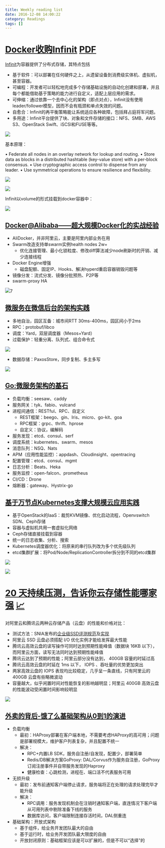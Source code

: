 ```yaml
---
title: Weekly reading list
date: 2016-12-08 14:00:22
category: Readings
tags: []
---
```


# [Docker收购Infinit](https://blog.docker.com/2016/12/docker-acquires-infinit/) [PDF](/assets/infinit.pdf)

[Infinit](https://infinit.sh/)为容器提供了分布式存储，其特点包括

- 基于软件：可以部署在任何硬件之上，从遗留设备到消费级实体机、虚拟机，甚至容器。
- 可编程：开发者可以轻松地完成多个存储基础设施的自动化创建和部署，并且每个都能借助基于策略的能力进行自定义，适配上层应用的需求。
- 可伸缩：通过依靠一个去中心化的架构（即点对点），Infinit没有使用leader/follower模型，因而不会有瓶颈和单点失效的问题。
- 自愈合：Infinit的再平衡策略能让系统适应各种故障，包括拜占庭将军问题。
- 多用途：Infinit平台提供了块、对象和文件存储的接口：NFS、SMB、AWS S3、OpenStack Swift、iSCSI和FUSE等等。

![](/images/14811775178610.png)

基本原理：

• Federate all nodes in an overlay network for lookup and routing.
• Store data as blocks in a distributed hashtable (key-value store) with a per-block consensus.
• Use cryptographic access control to dispense from any leader.
• Use symmetrical operations to ensure resilience and flexibility.

![](/images/14811780770073.jpg)

![](/images/14811782445452.jpg)

Infinit以volume的形式挂载到docker容器中：

![](/images/14811779192673.jpg)

## [Docker@Alibaba——超大规模Docker化的实战经验](https://yq.aliyun.com/articles/64256)

* AliDocker，并非阿里云，主要是阿里内部业务在用
* Swarm改造支持单swarm实例health nodes 2w+
    * 优化连接管理、最小化锁粒度、修改diff算法减少node刷新时的开销、减少连接线程
* Docker Engine增强
    * 磁盘配额、固定IP、Hooks、解决hyperd重启容器销毁问题等
* 镜像分发：流式分发、镜像分批预热、P2P等
* swarm-proxy HA

![](/images/14811788194621.jpg)7

## [微服务在微信后台的架构实践](http://ppt.geekbang.org/slide/show/607)

- 多地自治，园区互备：城市间RTT 30ms-400ms，园区间小于2ms
- RPC：protobuf/libco
- 调度：Yard，双层调度器（Mesos+Yard）
- 过载保护：轻重分离、队列式、组合命令式

![](/images/14811817178100.jpg)

- 数据存储：PaxosStore，同步复制、多主多写

![](/images/14811818656014.jpg)

## [Go:微服务架构的基石](http://ppt.geekbang.org/slide/show/615)

- 负载均衡：seesaw、caddy
- 服务网关：tyk、fabio、vulcand
- 进程间通信：RESTful、RPC、自定义
    - REST框架：beego、gin、Iris、micro、go-kit、goa
    - RPC框架：grpc、thrift、hprose
    - 自定义：协议，编解码
- 服务发现：etcd、consul、serf
- 调度系统：kubernetes、swarm、mesos
- 消息队列：NSQ、Nats
- APM（应用性能监控）：appdash、Cloudinsight、opentracing
- 配置管理：etcd、consul、mgmt
- 日志分析：Beats、Heka
- 服务监控：open-falcon、prometheus
- CI/CD：Drone
- 熔断器：gateway、Hystrix-go

## [基于万节点Kubernetes支撑大规模云应用实践](http://ppt.geekbang.org/slide/show/586)

- 基于OpenStack的IaaS：裁剪KVM镜像、优化启动流程，Openvswitch SDN、Ceph存储
- 容器与虚拟机共用一套虚拟化网络
- Ceph存储直接挂载到容器
- 统一的日志收集、分析、搜索
- Kubernetes调度器优化：将原来的串行队列改为多个优先级队列
- etcd集群扩展：将Pod/Node/ReplicationController拆分到不同的etcd集群

![](/images/14811811876614.jpg)

![](/images/14811813670269.jpg)

# [20 天持续压测，告诉你云存储性能哪家强](https://www.v2ex.com/t/326038?from=timeline&isappinstalled=0#reply7) [📈](http://www.codingpy.com/specials/cbs_test/)

对阿里云和腾讯云两种云存储产品（云盘）的性能和价格对比：

- 测试方法：SNIA发布的[企业级SSD评测规范](http://snia.org/sites/default/files/SSS_PTS_Enterprise_v1.1.pdf)及[实现](https://github.com/cloudharmony/block-storage)
- 阿里云 SSD 云盘必须搭配 I/O 优化实例才能给发挥最大性能
- 腾讯云高效云盘的读写操作可同时达到预期性能峰值（数据块 16KB 以下），而阿里云方面，读写无法同时达到预期性能峰值
- 腾讯云达到了预期的性能；阿里云部分没有达到， 400GB 容量的时延过高
- 腾讯云高效云盘的时延在 1ms 以下， IOPS 、吞吐量的优势更加突出
- 两家高效云盘的 IOPS 表现均比较稳定，几乎呈一条直线，只有阿里云的 400GB 云盘有些略微波动
- 容量越大，似乎闲置时间对性能恢复的影响越明显；阿里云 400GB 高效云盘的性能波动受闲置时间影响较明显

![](/images/14811840736214.jpg)

## [外卖的背后-饿了么基础架构从0到1的演进](http://ppt.geekbang.org/slide/show/619)

- 负载均衡
  - 最初：HAProxy部署在客户端本地，不需要考虑HAProxy的高可用；问题是部署规模大，维护客户列表复杂，并且配置不统一
  - 解决：
    - RPC+内置LB SDK，服务自注册/自发现，配置少，部署简单
    - Redis/DB解决方案GoProxy: DAL/Corvus作为服务自注册，GoProxy订阅注册事件并自带服务发现的Haproxy
    - 健康检查：心跳检测，进程在、端口活不代表服务可用
- 无损升级
  - 最初：发布前通知客户端停止请求，服务端将正在处理的请求处理完毕才能升级
  - 解决：
    - RPC调用：服务发现机制会在注销时通知客户端，直连情况下客户端从可用列表中剔除准备下线的服务
    - 数据库访问，客户端限制连接存活时间，DAL侧重连
- 基础架构：开放式架构
  - 基于组件，给业务开发团队最大的自由
  - 基于运行时，给业务开发团队最大限度的自由
  - 开放封闭原则：基础框架应该是可以扩展的，但是不可以“选择”的
